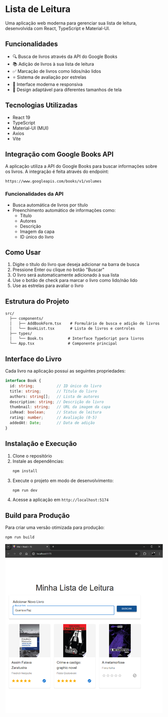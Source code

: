# Lista de Leitura

Uma aplicação web moderna para gerenciar sua lista de leitura, desenvolvida com React, TypeScript e Material-UI.

## Funcionalidades

- 🔍 Busca de livros através da API do Google Books
- 📚 Adição de livros à sua lista de leitura
- ✅ Marcação de livros como lidos/não lidos
- ⭐ Sistema de avaliação por estrelas
- 🎨 Interface moderna e responsiva
- 📱 Design adaptável para diferentes tamanhos de tela

## Tecnologias Utilizadas

- React 19
- TypeScript
- Material-UI (MUI)
- Axios
- Vite

## Integração com Google Books API

A aplicação utiliza a API do Google Books para buscar informações sobre os livros. A integração é feita através do endpoint:

```
https://www.googleapis.com/books/v1/volumes
```

### Funcionalidades da API

- Busca automática de livros por título
- Preenchimento automático de informações como:
  - Título
  - Autores
  - Descrição
  - Imagem da capa
  - ID único do livro

## Como Usar

1. Digite o título do livro que deseja adicionar na barra de busca
2. Pressione Enter ou clique no botão "Buscar"
3. O livro será automaticamente adicionado à sua lista
4. Use o botão de check para marcar o livro como lido/não lido
5. Use as estrelas para avaliar o livro

## Estrutura do Projeto

```
src/
  ├── components/
  │   ├── AddBookForm.tsx    # Formulário de busca e adição de livros
  │   └── BookList.tsx       # Lista de livros e controles
  ├── types/
  │   └── Book.ts           # Interface TypeScript para livros
  └── App.tsx               # Componente principal
```

## Interface do Livro

Cada livro na aplicação possui as seguintes propriedades:

```typescript
interface Book {
  id: string;          // ID único do livro
  title: string;       // Título do livro
  authors: string[];   // Lista de autores
  description: string; // Descrição do livro
  thumbnail: string;   // URL da imagem da capa
  isRead: boolean;     // Status de leitura
  rating: number;      // Avaliação (0-5)
  addedAt: Date;       // Data de adição
}
```

## Instalação e Execução

1. Clone o repositório
2. Instale as dependências:
   ```bash
   npm install
   ```
3. Execute o projeto em modo de desenvolvimento:
   ```bash
   npm run dev
   ```
4. Acesse a aplicação em `http://localhost:5174`

## Build para Produção

Para criar uma versão otimizada para produção:

```bash
npm run build
```
![Demo](to-read/Print_to-read.png)


